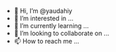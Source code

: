- 👋 Hi, I’m @yaudahiy
- 👀 I’m interested in ...
- 🌱 I’m currently learning ...
- 💞️ I’m looking to collaborate on ...
- 📫 How to reach me ...

<!---
yaudahiy/yaudahiy is a ✨ special ✨ repository because its `README.md` (this file) appears on your GitHub profile.
You can click the Preview link to take a look at your changes.
--->
